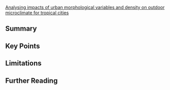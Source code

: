 
[Analysing impacts of urban morphological variables and density on outdoor microclimate for tropical cities](https://www.sciencedirect.com/science/article/pii/S0360132322008769)

## Summary

## Key Points

## Limitations

## Further Reading

